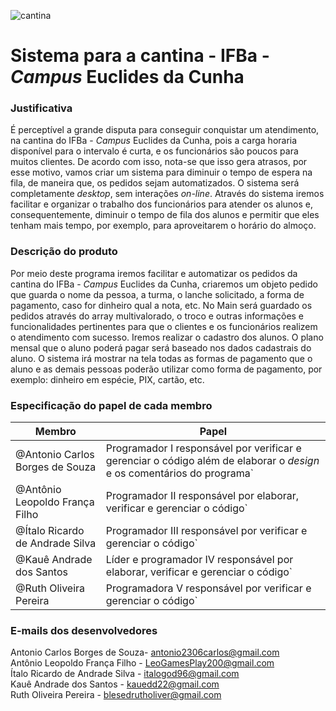 ![cantina](https://i.imgur.com/41R8Bs7.png)

# Sistema para a cantina - IFBa - _Campus_ Euclides da Cunha

### Justificativa</br>
É perceptível a grande disputa para conseguir conquistar um atendimento, na cantina do IFBa - _Campus_ Euclides da Cunha, pois a carga horaria disponível para o intervalo é curta, e os funcionários são poucos para muitos clientes. De acordo com isso, nota-se que isso gera atrasos, por esse motivo, vamos criar um sistema para diminuir o tempo de espera na fila, de maneira que, os pedidos sejam automatizados. O sistema será completamente _desktop_, sem interações _on-line_. Através do sistema iremos facilitar e organizar o trabalho dos funcionários para atender os alunos e, consequentemente, diminuir o tempo de fila dos alunos e permitir que eles tenham mais tempo, por exemplo, para aproveitarem o horário do almoço. 

### Descrição do produto</br>
Por meio deste programa iremos facilitar e automatizar os pedidos da cantina do IFBa - _Campus_ Euclides da Cunha, criaremos um objeto pedido que guarda o nome da pessoa, a turma, o lanche solicitado, a forma de pagamento, caso for dinheiro qual a nota, etc.
No Main será guardado os pedidos através do array multivalorado, o troco e outras informações e funcionalidades pertinentes para que o clientes e os funcionários realizem o atendimento com sucesso. Iremos realizar o cadastro dos alunos. O plano mensal que o aluno poderá pagar será baseado nos dados cadastrais do aluno. O sistema irá mostrar na tela todas as formas de pagamento que o aluno e as demais pessoas poderão utilizar como forma de pagamento, por exemplo: dinheiro em espécie, PIX, cartão, etc.

### Especificação do papel de cada membro
| Membro                                                    | Papel                         |
| ------------------------------------------------------------ | ---------------------------------- |
| @Antonio Carlos Borges de Souza | Programador I responsável por verificar e gerenciar o código além de elaborar o _design_ e os comentários do programa` |
| @Antônio Leopoldo França Filho | Programador II responsável por elaborar, verificar e gerenciar o código`                           |
| @Ítalo Ricardo de Andrade Silva | Programador III responsável por verificar e gerenciar o código`                           |
| @Kauê Andrade dos Santos | Líder e programador IV responsável por elaborar, verificar e gerenciar o código`                           |
| @Ruth Oliveira Pereira | Programadora V responsável por verificar e gerenciar o código`                           |

### E-mails dos desenvolvedores</br>

Antonio Carlos Borges de Souza- antonio2306carlos@gmail.com</br>
Antônio Leopoldo França Filho - LeoGamesPlay200@gmail.com</br>
Ítalo Ricardo de Andrade Silva - italogod96@gmail.com</br>
Kauê Andrade dos Santos - kauedd22@gmail.com</br>
Ruth Oliveira Pereira - blesedrutholiver@gmail.com</br>
